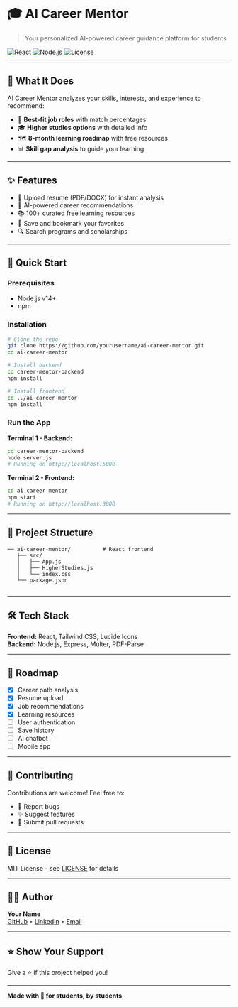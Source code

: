 # 🎓 AI Career Mentor

> Your personalized AI-powered career guidance platform for students

[![React](https://img.shields.io/badge/React-18.0-61DAFB?logo=react)](https://reactjs.org/)
[![Node.js](https://img.shields.io/badge/Node.js-Express-339933?logo=node.js)](https://nodejs.org/)
[![License](https://img.shields.io/badge/License-MIT-green)](LICENSE)

---

## 🌟 What It Does

AI Career Mentor analyzes your skills, interests, and experience to recommend:
- 💼 **Best-fit job roles** with match percentages
- 🎓 **Higher studies options** with detailed info
- 🗺️ **8-month learning roadmap** with free resources
- 📊 **Skill gap analysis** to guide your learning

---

## ✨ Features

- 📄 Upload resume (PDF/DOCX) for instant analysis
- 🤖 AI-powered career recommendations
- 📚 100+ curated free learning resources
- 💾 Save and bookmark your favorites
- 🔍 Search programs and scholarships

---

## 🚀 Quick Start

### Prerequisites
- Node.js v14+
- npm

### Installation

```bash
# Clone the repo
git clone https://github.com/yourusername/ai-career-mentor.git
cd ai-career-mentor

# Install backend
cd career-mentor-backend
npm install

# Install frontend
cd ../ai-career-mentor
npm install
```

### Run the App

**Terminal 1 - Backend:**
```bash
cd career-mentor-backend
node server.js
# Running on http://localhost:5000
```

**Terminal 2 - Frontend:**
```bash
cd ai-career-mentor
npm start
# Running on http://localhost:3000
```

---

## 📁 Project Structure

```
── ai-career-mentor/          # React frontend
   ├── src/
   │   ├── App.js
   │   ├── HigherStudies.js
   │   └── index.css
   └── package.json


```

---

## 🛠️ Tech Stack

**Frontend:** React, Tailwind CSS, Lucide Icons  
**Backend:** Node.js, Express, Multer, PDF-Parse

---


## 🎯 Roadmap

- [x] Career path analysis
- [x] Resume upload
- [x] Job recommendations
- [x] Learning resources
- [ ] User authentication
- [ ] Save history
- [ ] AI chatbot
- [ ] Mobile app

---

## 🤝 Contributing

Contributions are welcome! Feel free to:
- 🐛 Report bugs
- ✨ Suggest features
- 🔧 Submit pull requests

---

## 📄 License

MIT License - see [LICENSE](LICENSE) for details

---

## 👨‍💻 Author

**Your Name**  
[GitHub](https://github.com/yourusername) • [LinkedIn](https://linkedin.com/in/yourprofile) • [Email](mailto:your.email@example.com)

---

## ⭐ Show Your Support

Give a ⭐ if this project helped you!

---

**Made with 💜 for students, by students**
